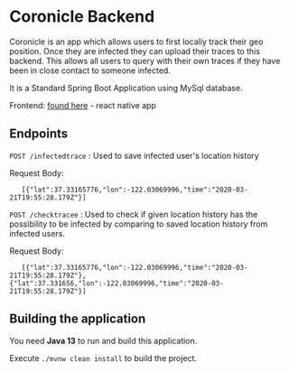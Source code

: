 # Coronicle Backend

Coronicle is an app which allows users to first locally track their geo position. Once they are infected they can upload 
their traces to this backend. This allows all users to query with their own traces if they have been in close
contact to someone infected.

It is a Standard Spring Boot Application using MySql database.

Frontend: [found here](https://github.com/Coronicle/coronicle-be) - react native app

## Endpoints

`POST /infectedtrace` :
Used to save infected user's location history
 
   Request Body: 
   ```
      [{"lat":37.33165776,"lon":-122.03069996,"time":"2020-03-21T19:55:28.179Z"}]
   ```


`POST /checktracee` :
Used to check if given location history has the possibility to be infected by comparing to saved location history from      infected users.
 
   Request Body: 
   ```
      [{"lat":37.33165776,"lon":-122.03069996,"time":"2020-03-21T19:55:28.179Z"},    {"lat":37.331656,"lon":-122.03069996,"time":"2020-03-21T19:55:28.179Z"}]
   ``` 


## Building the application

You need **Java 13** to run and build this application.

Execute `./mvnw clean install` to build the project.
